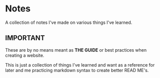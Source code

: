 # Notes
A collection of notes I've made on various things I've learned.


## IMPORTANT ##
These are by no means meant as __THE GUIDE__ or best practices when creating a website. 

This is just a collection of things I've learned and want as a reference for later and me practicing markdown syntax to create better READ ME's.
